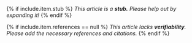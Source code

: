 {% if include.item.stub %}
*This article is a **stub.** Please help out by expanding it!*
{% endif %}

{% if include.item.references == null %}
*This article lacks **verifiability**. Please add the necessary references and citations.*
{% endif %}
